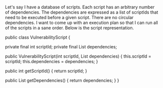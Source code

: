 Let's say I have a database of scripts. Each script has an arbitrary number of dependencies.  The dependencies are expressed as a list of scriptIds that need to be executed before a given script.  There are no circular dependencies.  I want to come up with an execution plan so that I can run all of the scripts in a sane order.  Below is the script representation.  
 
public class VulnerabilityScript {
 
   private final int scriptId;
   private final List<Integer> dependencies;
 
   public VulnerabilityScript(int scriptId, List<Integer> dependencies) {
       this.scriptId = scriptId;
       this.dependencies = dependencies;
   }
 
   public int getScriptId() {
       return scriptId;
   }
 
   public List<Integer> getDependencies() {
       return dependencies;
   }
}
